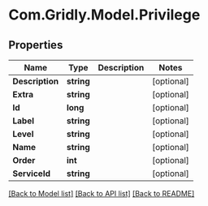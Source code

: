 # Com.Gridly.Model.Privilege

## Properties

Name | Type | Description | Notes
------------ | ------------- | ------------- | -------------
**Description** | **string** |  | [optional] 
**Extra** | **string** |  | [optional] 
**Id** | **long** |  | [optional] 
**Label** | **string** |  | [optional] 
**Level** | **string** |  | [optional] 
**Name** | **string** |  | [optional] 
**Order** | **int** |  | [optional] 
**ServiceId** | **string** |  | [optional] 

[[Back to Model list]](../README.md#documentation-for-models) [[Back to API list]](../README.md#documentation-for-api-endpoints) [[Back to README]](../README.md)

